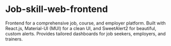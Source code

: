 # Job-skill-web-frontend
Frontend for a comprehensive job, course, and employer platform. Built with React.js, Material-UI (MUI) for a clean UI, and SweetAlert2 for beautiful, custom alerts. Provides tailored dashboards for job seekers, employers, and trainers.
